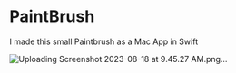 # PaintBrush
I made this small Paintbrush as a Mac App in Swift

![Uploading Screenshot 2023-08-18 at 9.45.27 AM.png…]()
